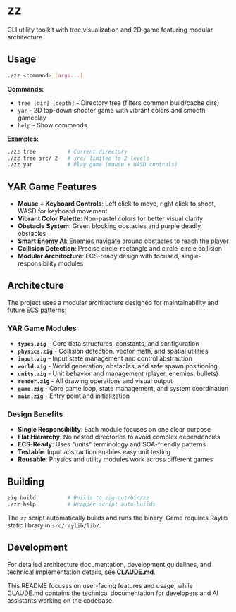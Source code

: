 # zz

CLI utility toolkit with tree visualization and 2D game featuring modular architecture.

## Usage

```bash
./zz <command> [args...]
```

**Commands:**
- `tree [dir] [depth]` - Directory tree (filters common build/cache dirs)
- `yar` - 2D top-down shooter game with vibrant colors and smooth gameplay
- `help` - Show commands

**Examples:**
```bash
./zz tree          # Current directory
./zz tree src/ 2   # src/ limited to 2 levels
./zz yar           # Play game (mouse + WASD controls)
```

## YAR Game Features

- **Mouse + Keyboard Controls**: Left click to move, right click to shoot, WASD for keyboard movement
- **Vibrant Color Palette**: Non-pastel colors for better visual clarity
- **Obstacle System**: Green blocking obstacles and purple deadly obstacles
- **Smart Enemy AI**: Enemies navigate around obstacles to reach the player
- **Collision Detection**: Precise circle-rectangle and circle-circle collision
- **Modular Architecture**: ECS-ready design with focused, single-responsibility modules

## Architecture

The project uses a modular architecture designed for maintainability and future ECS patterns:

### YAR Game Modules
- **`types.zig`** - Core data structures, constants, and configuration
- **`physics.zig`** - Collision detection, vector math, and spatial utilities  
- **`input.zig`** - Input state management and control abstraction
- **`world.zig`** - World generation, obstacles, and safe spawn positioning
- **`units.zig`** - Unit behavior and management (player, enemies, bullets)
- **`render.zig`** - All drawing operations and visual output
- **`game.zig`** - Core game loop, state management, and system coordination
- **`main.zig`** - Entry point and initialization

### Design Benefits
- **Single Responsibility**: Each module focuses on one clear purpose
- **Flat Hierarchy**: No nested directories to avoid complex dependencies
- **ECS-Ready**: Uses "units" terminology and SOA-friendly patterns
- **Testable**: Input abstraction enables easy unit testing
- **Reusable**: Physics and utility modules work across different games

## Building

```bash
zig build          # Builds to zig-out/bin/zz
./zz help          # Wrapper script auto-builds
```

The `zz` script automatically builds and runs the binary. Game requires Raylib static library in `src/raylib/lib/`.

## Development

For detailed architecture documentation, development guidelines, and technical implementation details, see **[CLAUDE.md](CLAUDE.md)**.

This README focuses on user-facing features and usage, while CLAUDE.md contains the technical documentation for developers and AI assistants working on the codebase.